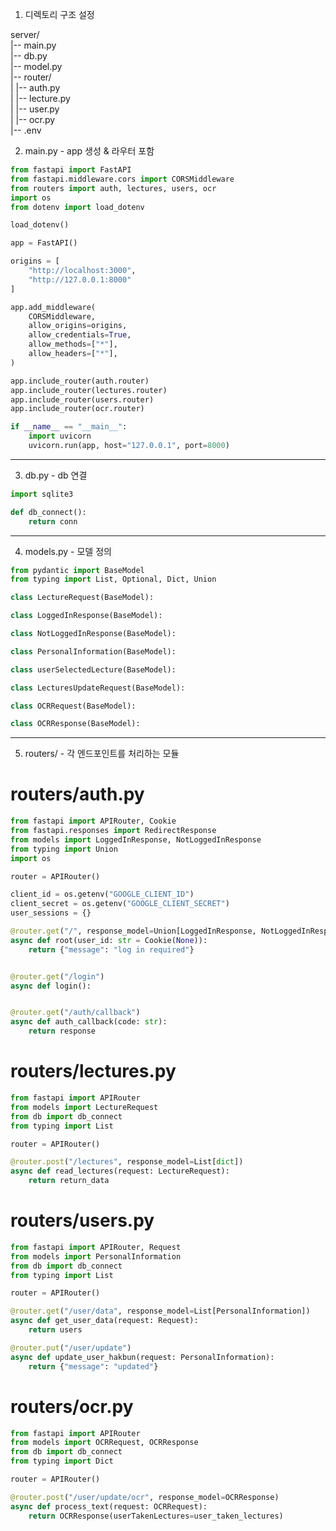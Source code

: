 1. 디렉토리 구조 설정

server/
<br>|-- main.py
<br>|-- db.py
<br>|-- model.py
<br>|-- router/
<br>| |-- auth.py
<br>| |-- lecture.py
<br>| |-- user.py
<br>| |-- ocr.py
<br>|-- .env

2. main.py - app 생성 & 라우터 포함

```python
from fastapi import FastAPI
from fastapi.middleware.cors import CORSMiddleware
from routers import auth, lectures, users, ocr
import os
from dotenv import load_dotenv

load_dotenv()

app = FastAPI()

origins = [
    "http://localhost:3000",
    "http://127.0.0.1:8000"
]

app.add_middleware(
    CORSMiddleware,
    allow_origins=origins,
    allow_credentials=True,
    allow_methods=["*"],
    allow_headers=["*"],
)

app.include_router(auth.router)
app.include_router(lectures.router)
app.include_router(users.router)
app.include_router(ocr.router)

if __name__ == "__main__":
    import uvicorn
    uvicorn.run(app, host="127.0.0.1", port=8000)
```

---

3. db.py - db 연결

```python
import sqlite3

def db_connect():
    return conn
```

---

4. models.py - 모델 정의

```python
from pydantic import BaseModel
from typing import List, Optional, Dict, Union

class LectureRequest(BaseModel):

class LoggedInResponse(BaseModel):

class NotLoggedInResponse(BaseModel):

class PersonalInformation(BaseModel):

class userSelectedLecture(BaseModel):

class LecturesUpdateRequest(BaseModel):

class OCRRequest(BaseModel):

class OCRResponse(BaseModel):
```

---

5. routers/ - 각 엔드포인트를 처리하는 모듈

# routers/auth.py

```python
from fastapi import APIRouter, Cookie
from fastapi.responses import RedirectResponse
from models import LoggedInResponse, NotLoggedInResponse
from typing import Union
import os

router = APIRouter()

client_id = os.getenv("GOOGLE_CLIENT_ID")
client_secret = os.getenv("GOOGLE_CLIENT_SECRET")
user_sessions = {}

@router.get("/", response_model=Union[LoggedInResponse, NotLoggedInResponse])
async def root(user_id: str = Cookie(None)):
    return {"message": "log in required"}


@router.get("/login")
async def login():


@router.get("/auth/callback")
async def auth_callback(code: str):
    return response
```

# routers/lectures.py

```python
from fastapi import APIRouter
from models import LectureRequest
from db import db_connect
from typing import List

router = APIRouter()

@router.post("/lectures", response_model=List[dict])
async def read_lectures(request: LectureRequest):
    return return_data
```

# routers/users.py

```python
from fastapi import APIRouter, Request
from models import PersonalInformation
from db import db_connect
from typing import List

router = APIRouter()

@router.get("/user/data", response_model=List[PersonalInformation])
async def get_user_data(request: Request):
    return users

@router.put("/user/update")
async def update_user_hakbun(request: PersonalInformation):
    return {"message": "updated"}
```

# routers/ocr.py

```python
from fastapi import APIRouter
from models import OCRRequest, OCRResponse
from db import db_connect
from typing import Dict

router = APIRouter()

@router.post("/user/update/ocr", response_model=OCRResponse)
async def process_text(request: OCRRequest):
    return OCRResponse(userTakenLectures=user_taken_lectures)
```
